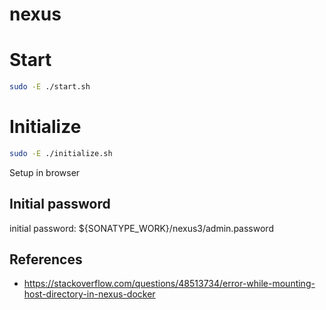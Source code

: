 # nexus

# Start

```sh
sudo -E ./start.sh
```

# Initialize

```sh
sudo -E ./initialize.sh
```

Setup in browser

## Initial password

initial password: ${SONATYPE_WORK}/nexus3/admin.password


## References

- https://stackoverflow.com/questions/48513734/error-while-mounting-host-directory-in-nexus-docker
